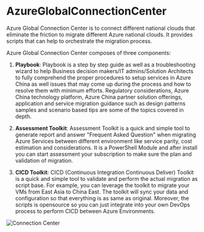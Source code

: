# AzureGlobalConnectionCenter
Azure Global Connection Center is to connect different national clouds that eliminate the friction to migrate different Azure national clouds. It provides scripts that can help to orchestrate the migration process.

Azure Global Connection Center composes of three components:

1. **Playbook**:
Playbook is a step by step guide as well as a troubleshooting wizard to help Business decision makers/IT admins/Solution Architects to fully comprehend the proper procedures to setup services in Azure China as well issues that may come up during the process and how to resolve them with minimum efforts. Regulatory considerations, Azure China technology platform, Azure China partner solution offerings, application and service migration guidance such as design patterns samples and scenario based tips are some of the topics covered in depth.

2. **Assessment Toolkit**:
Assessment Toolkit is a quick and simple tool to generate report and answer "Frequent Asked Question" when migrating Azure Services between different environment like service parity, cost estimation and considerations. It is a PowerShell Module and after install you can start assessment your subscription to make sure the plan and validation of migration.

3. **CICD Toolkit**:
CICD (Continuous Integration Continuous Deliver) Toolkit is a quick and simple tool to validate and perform the actual migration as script base. For example, you can leverage the toolkit to migrate your VMs from East Asia to China East. The toolkit will sync your data and configuration so that everything is as same as original. Moreover, the scripts is opensource so you can just integrate into your own DevOps process to perform CICD between Azure Environments.

![Connection Center](https://globalconnectioncenter.blob.core.windows.net/githubpics/Global%20Connection%20Center%20Diagram.png)
